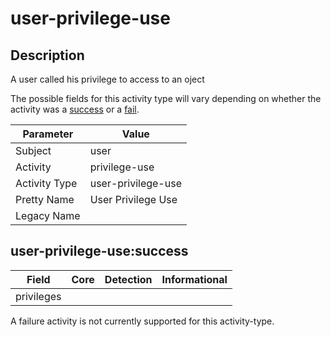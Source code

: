 user-privilege-use
==================

Description
-----------
A user called his privilege to access to an oject

The possible fields for this activity type will vary depending on whether the activity was a [success](#user-privilege-usesuccess) or a [fail](#user-privilege-usefail).

| Parameter     | Value              |
| ------------- | ------------------ |
| Subject       | user               |
| Activity      | privilege-use      |
| Activity Type | user-privilege-use |
| Pretty Name   | User Privilege Use |
| Legacy Name   |                    |

user-privilege-use:success
--------------------------

| Field      | Core | Detection | Informational |
| ---------- | ---- | --------- | ------------- |
| privileges |      |           |               |

A failure activity is not currently supported for this activity-type.